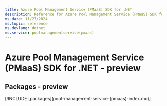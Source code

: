 ```yaml
---
title: Azure Pool Management Service (PMaaS) SDK for .NET
description: Reference for Azure Pool Management Service (PMaaS) SDK for .NET
ms.date: 11/27/2024
ms.topic: reference
ms.devlang: dotnet
ms.service: poolmanagementservice(pmaas)
---
```

# Azure Pool Management Service (PMaaS) SDK for .NET - preview
## Packages - preview
[!INCLUDE [packages](pool-management-service-(pmaas\)-index.md)]